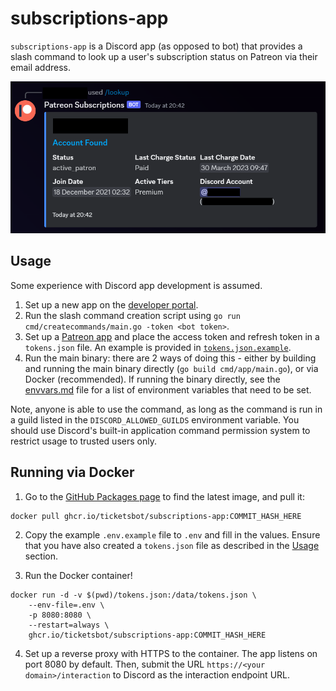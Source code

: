# subscriptions-app
`subscriptions-app` is a Discord app (as opposed to bot) that provides a slash command to look up a user's subscription
status on Patreon via their email address.

![Example Screenshot](/docs/img/example.png)

## Usage
Some experience with Discord app development is assumed.

1. Set up a new app on the [developer portal](https://discord.dev).
2. Run the slash command creation script using `go run cmd/createcommands/main.go -token <bot token>`.
3. Set up a [Patreon app](https://www.patreon.com/portal/registration/register-clients) and place the access token and
refresh token in a `tokens.json` file. An example is provided in [`tokens.json.example`](/tokens.json.example).
4. Run the main binary: there are 2 ways of doing this - either by building and running the main binary directly
   (`go build cmd/app/main.go`), or via Docker (recommended). If running the binary directly, see the
   [envvars.md](/envvars.md) file for a list of environment variables that need to be set.

Note, anyone is able to use the command, as long as the command is run in a guild listed in the `DISCORD_ALLOWED_GUILDS`
environment variable. You should use Discord's built-in application command permission system to restrict usage to
trusted users only.

## Running via Docker
1. Go to the [GitHub Packages page](https://github.com/TicketsBot/subscriptions-app/pkgs/container/subscriptions-app) to
find the latest image, and pull it:
```shell
docker pull ghcr.io/ticketsbot/subscriptions-app:COMMIT_HASH_HERE
```

2. Copy the example `.env.example` file to `.env` and fill in the values. Ensure that you have also created a
`tokens.json` file as described in the [Usage](#usage) section.

3. Run the Docker container!
```shell
docker run -d -v $(pwd)/tokens.json:/data/tokens.json \
    --env-file=.env \
    -p 8080:8080 \
    --restart=always \
    ghcr.io/ticketsbot/subscriptions-app:COMMIT_HASH_HERE
```

4. Set up a reverse proxy with HTTPS to the container. The app listens on port 8080 by default. Then, submit the URL
`https://<your domain>/interaction` to Discord as the interaction endpoint URL.
